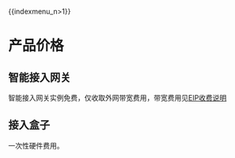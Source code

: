 {{indexmenu_n>1}}

# 产品价格

## 智能接入网关

智能接入网关实例免费，仅收取外网带宽费用，带宽费用见[EIP收费说明](/network/unet/eip_price)

## 接入盒子

一次性硬件费用。
